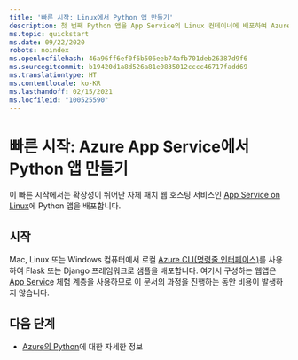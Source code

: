 ```yaml
---
title: '빠른 시작: Linux에서 Python 앱 만들기'
description: 첫 번째 Python 앱을 App Service의 Linux 컨테이너에 배포하여 Azure App Service를 시작하세요.
ms.topic: quickstart
ms.date: 09/22/2020
robots: noindex
ms.openlocfilehash: 46a96ff6ef0f6b506eeb74afb701deb26387d9f6
ms.sourcegitcommit: b19420d1a8d526a81e0835012cccc46717fadd69
ms.translationtype: HT
ms.contentlocale: ko-KR
ms.lasthandoff: 02/15/2021
ms.locfileid: "100525590"
---
```

# <a name="quickstart-create-a-python-app-in-azure-app-service"></a>빠른 시작: Azure App Service에서 Python 앱 만들기 

이 빠른 시작에서는 확장성이 뛰어난 자체 패치 웹 호스팅 서비스인 [App Service on Linux](/azure/app-service/overview#app-service-on-linux)에 Python 앱을 배포합니다. 

## <a name="getting-started"></a>시작

Mac, Linux 또는 Windows 컴퓨터에서 로컬 [Azure CLI(명령줄 인터페이스)](/cli/azure/install-azure-cli)를 사용하여 Flask 또는 Django 프레임워크로 샘플을 배포합니다. 여기서 구성하는 웹앱은 <abbr title="웹 애플리케이션, REST API 및 모바일 백 엔드를 호스트하는 HTTP 기반 서비스입니다.">App Service</abbr> 체험 계층을 사용하므로 이 문서의 과정을 진행하는 동안 비용이 발생하지 않습니다.

## <a name="next-steps"></a>다음 단계

* [Azure의 Python](/azure/developer/python/)에 대한 자세한 정보
